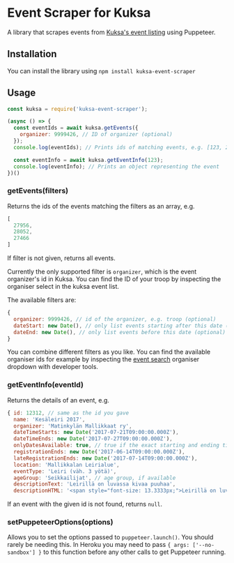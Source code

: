 # Event Scraper for Kuksa

A library that scrapes events from [Kuksa's event listing](https://kuksa.partio.fi/kotisivut/tilaisuudet.aspx) using Puppeteer.

## Installation

You can install the library using `npm install kuksa-event-scraper`

## Usage

```javascript
const kuksa = require('kuksa-event-scraper');

(async () => {
  const eventIds = await kuksa.getEvents({
    organizer: 9999426, // ID of organizer (optional)
  });
  console.log(eventIds); // Prints ids of matching events, e.g. [123, 234]

  const eventInfo = await kuksa.getEventInfo(123);
  console.log(eventInfo); // Prints an object representing the event
})()
```

### getEvents(filters)

Returns the ids of the events matching the filters as an array, e.g.

```javascript
[
  27956,
  28052,
  27466
]
```

If filter is not given, returns all events.

Currently the only supported filter is `organizer`, which is the event organizer's id in Kuksa. You can find the ID of your troop by inspecting the organiser select in the kuksa event list.

The available filters are:

```javascript
{
  organizer: 9999426, // id of the organizer, e.g. troop (optional)
  dateStart: new Date(), // only list events starting after this date (optional)
  dateEnd: new Date(), // only list events before this date (optional)
}
```

You can combine different filters as you like. You can find the available organiser ids for example by inspecting the [event search](https://kuksa.partio.fi/kotisivut/tilaisuudet.aspx) organiser dropdown with developer tools.

### getEventInfo(eventId)

Returns the details of an event, e.g.

```javascript
{ id: 12312, // same as the id you gave
  name: 'Kesäleiri 2017',
  organizer: 'Matinkylän Mallikkaat ry',
  dateTimeStarts: new Date('2017-07-21T09:00:00.000Z'),
  dateTimeEnds: new Date('2017-07-27T09:00:00.000Z'),
  onlyDatesAvailable: true, // true if the exact starting and ending time is not available
  registrationEnds: new Date('2017-06-14T09:00:00.000Z'),
  lateRegistrationEnds: new Date('2017-07-14T09:00:00.000Z'),
  location: 'Mallikkalan Leirialue',
  eventType: 'Leiri (väh. 3 yötä)',
  ageGroup: 'Seikkailijat', // age group, if available
  descriptionText: 'Leirillä on luvassa kivaa puuhaa',
  descriptionHTML: '<span style="font-size: 13.3333px;">Leirillä on luvassa <b>kivaa puuhaa</b></span>' }
```

If an event with the given id is not found, returns `null`.

### setPuppeteerOptions(options)

Allows you to set the options passed to `puppeteer.launch()`. You should rarely be needing this. In Heroku you may need to pass `{ args: ['--no-sandbox'] }` to this function before any other calls to get Puppeteer running.
